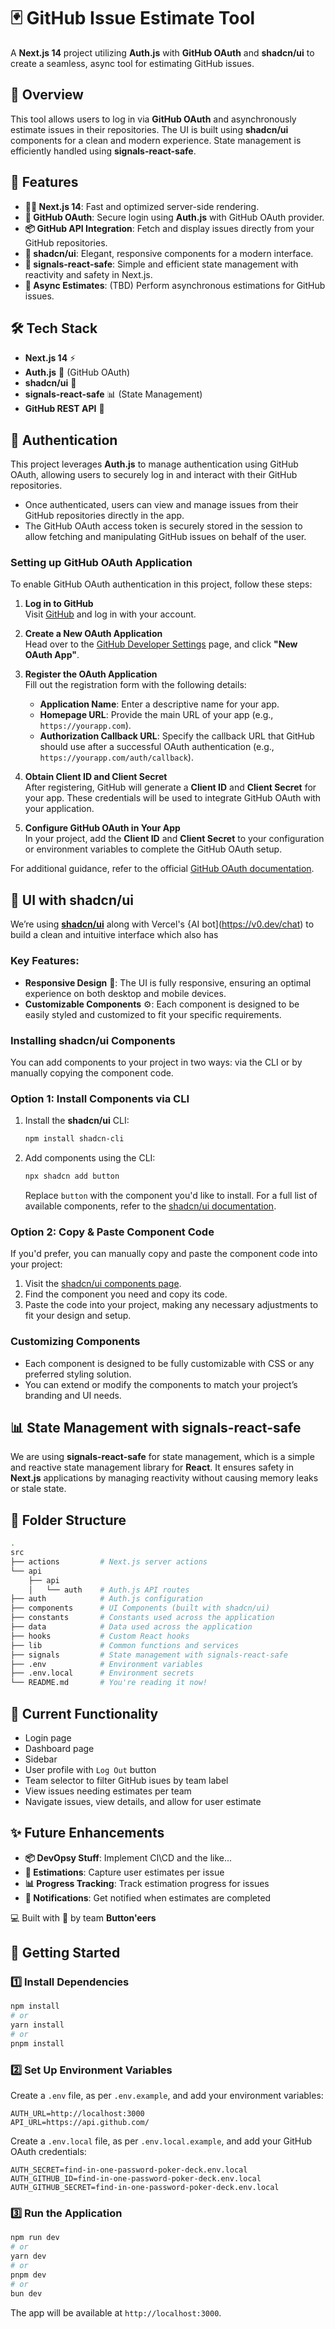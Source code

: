 # 🃏 GitHub Issue Estimate Tool

A **Next.js 14** project utilizing **Auth.js** with **GitHub OAuth** and **shadcn/ui** to create a seamless, async tool for estimating GitHub issues.

## 📑 Overview

This tool allows users to log in via **GitHub OAuth** and asynchronously estimate issues in their repositories. The UI is built using **shadcn/ui** components for a clean and modern experience. State management is efficiently handled using **signals-react-safe**.

## 🎯 Features

- **🧑‍💻 Next.js 14**: Fast and optimized server-side rendering.
- **🔐 GitHub OAuth**: Secure login using **Auth.js** with GitHub OAuth provider.
- **📦 GitHub API Integration**: Fetch and display issues directly from your GitHub repositories.
- **💅 shadcn/ui**: Elegant, responsive components for a modern interface.
- **🔔 signals-react-safe**: Simple and efficient state management with reactivity and safety in Next.js.
- **🔄 Async Estimates**: (TBD) Perform asynchronous estimations for GitHub issues.

## 🛠️ Tech Stack

- **Next.js 14** ⚡
- **Auth.js** 🔑 (GitHub OAuth)
- **shadcn/ui** 🎨
- **signals-react-safe** 📊 (State Management)
- **GitHub REST API** 🐙

## 🔑 Authentication

This project leverages **Auth.js** to manage authentication using GitHub OAuth, allowing users to securely log in and interact with their GitHub repositories.

- Once authenticated, users can view and manage issues from their GitHub repositories directly in the app.
- The GitHub OAuth access token is securely stored in the session to allow fetching and manipulating GitHub issues on behalf of the user.

### Setting up GitHub OAuth Application

To enable GitHub OAuth authentication in this project, follow these steps:

1. **Log in to GitHub**  
   Visit [GitHub](https://github.com) and log in with your account.

2. **Create a New OAuth Application**  
   Head over to the [GitHub Developer Settings](https://github.com/settings/developers) page, and click **"New OAuth App"**.

3. **Register the OAuth Application**  
   Fill out the registration form with the following details:

   - **Application Name**: Enter a descriptive name for your app.
   - **Homepage URL**: Provide the main URL of your app (e.g., `https://yourapp.com`).
   - **Authorization Callback URL**: Specify the callback URL that GitHub should use after a successful OAuth authentication (e.g., `https://yourapp.com/auth/callback`).

4. **Obtain Client ID and Client Secret**  
   After registering, GitHub will generate a **Client ID** and **Client Secret** for your app. These credentials will be used to integrate GitHub OAuth with your application.

5. **Configure GitHub OAuth in Your App**  
   In your project, add the **Client ID** and **Client Secret** to your configuration or environment variables to complete the GitHub OAuth setup.

For additional guidance, refer to the official [GitHub OAuth documentation](https://docs.github.com/en/developers/apps/building-oauth-apps).

## 🎨 UI with shadcn/ui

We’re using **[shadcn/ui](https://ui.shadcn.com/docs)** along with Vercel's {AI bot](https://v0.dev/chat) to build a clean and intuitive interface which also has

### Key Features:

- **Responsive Design** 📱: The UI is fully responsive, ensuring an optimal experience on both desktop and mobile devices.
- **Customizable Components** ⚙️: Each component is designed to be easily styled and customized to fit your specific requirements.

### Installing shadcn/ui Components

You can add components to your project in two ways: via the CLI or by manually copying the component code.

### Option 1: Install Components via CLI

1. Install the **shadcn/ui** CLI:

   ```bash
   npm install shadcn-cli
   ```

2. Add components using the CLI:

   ```bash
   npx shadcn add button
   ```

   Replace `button` with the component you'd like to install. For a full list of available components, refer to the [shadcn/ui documentation](https://ui.shadcn.dev/docs/components).

### Option 2: Copy & Paste Component Code

If you'd prefer, you can manually copy and paste the component code into your project:

1. Visit the [shadcn/ui components page](https://ui.shadcn.com/docs/components).
2. Find the component you need and copy its code.
3. Paste the code into your project, making any necessary adjustments to fit your design and setup.

### Customizing Components

- Each component is designed to be fully customizable with CSS or any preferred styling solution.
- You can extend or modify the components to match your project’s branding and UI needs.

## 📊 State Management with signals-react-safe

We are using **signals-react-safe** for state management, which is a simple and reactive state management library for **React**. It ensures safety in **Next.js** applications by managing reactivity without causing memory leaks or stale state.

## 📂 Folder Structure

```bash
.
src
├── actions         # Next.js server actions
└── api
    ├── api
    │   └── auth    # Auth.js API routes
├── auth            # Auth.js configuration
├── components      # UI Components (built with shadcn/ui)
├── constants       # Constants used across the application
├── data            # Data used across the application
├── hooks           # Custom React hooks
├── lib             # Common functions and services
├── signals         # State management with signals-react-safe
├── .env            # Environment variables
├── .env.local      # Environment secrets
└── README.md       # You're reading it now!
```

## 🔄 Current Functionality

- Login page
- Dashboard page
- Sidebar
- User profile with `Log Out` button
- Team selector to filter GitHub isues by team label
- View issues needing estimates per team
- Navigate issues, view details, and allow for user estimate

## ✨ Future Enhancements

- **📦 DevOpsy Stuff**: Implement CI\CD and the like...
- **💬 Estimations**: Capture user estimates per issue
- **📊 Progress Tracking**: Track estimation progress for issues
- **🔔 Notifications**: Get notified when estimates are completed

💻 Built with 🤸 by team **Button'eers**

## 🏁 Getting Started

### 1️⃣ Install Dependencies

```bash
npm install
# or
yarn install
# or
pnpm install
```

### 2️⃣ Set Up Environment Variables

Create a `.env` file, as per `.env.example`, and add your environment variables:

```
AUTH_URL=http://localhost:3000
API_URL=https://api.github.com/

```

Create a `.env.local` file, as per `.env.local.example`, and add your GitHub OAuth credentials:

```
AUTH_SECRET=find-in-one-password-poker-deck.env.local
AUTH_GITHUB_ID=find-in-one-password-poker-deck.env.local
AUTH_GITHUB_SECRET=find-in-one-password-poker-deck.env.local
```

### 3️⃣ Run the Application

```bash
npm run dev
# or
yarn dev
# or
pnpm dev
# or
bun dev
```

The app will be available at `http://localhost:3000`.
